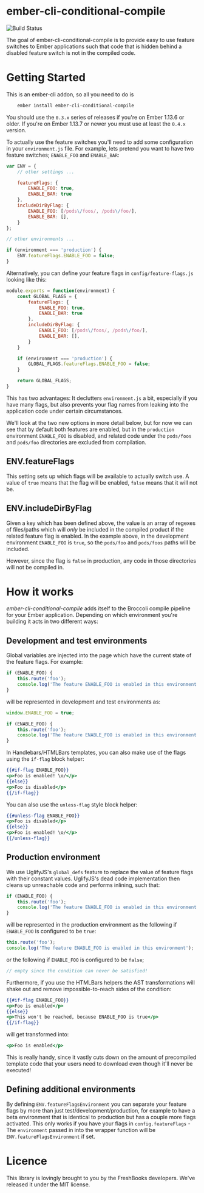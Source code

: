 # ember-cli-conditional-compile

![Build Status](https://github.com/minichate/ember-cli-conditional-compile/actions/workflows/ci.yml/badge.svg)

The goal of ember-cli-conditional-compile is to provide easy to use feature switches to Ember applications such that code that is hidden behind a disabled feature switch is not in the compiled code.

# Getting Started

This is an ember-cli addon, so all you need to do is

```bash
    ember install ember-cli-conditional-compile
```

You should use the `0.3.x` series of releases if you're on Ember 1.13.6 or
older. If you're on Ember 1.13.7 or newer you must use at least the `0.4.x`
version.

To actually use the feature switches you'll need to add some configuration in your `environment.js` file. For example, lets pretend you want to have two feature switches; `ENABLE_FOO` and `ENABLE_BAR`:

```javascript
var ENV = {
    // other settings ...

    featureFlags: {
        ENABLE_FOO: true,
        ENABLE_BAR: true
    },
    includeDirByFlag: {
        ENABLE_FOO: [/pods\/foos/, /pods\/foo/],
        ENABLE_BAR: [],
    }
};

// other environments ...

if (environment === 'production') {
    ENV.featureFlags.ENABLE_FOO = false;
}
```

Alternatively, you can define your feature flags in `config/feature-flags.js` looking like this:

```javascript
module.exports = function(environment) {
    const GLOBAL_FLAGS = {
        featureFlags: {
            ENABLE_FOO: true,
            ENABLE_BAR: true
        },
        includeDirByFlag: {
            ENABLE_FOO: [/pods\/foos/, /pods\/foo/],
            ENABLE_BAR: [],
        }
    }

    if (environment === 'production') {
        GLOBAL_FLAGS.featureFlags.ENABLE_FOO = false;
    }

    return GLOBAL_FLAGS;
}
```

This has two advantages: It declutters `environment.js` a bit, especially if you have many flags, but also prevents your flag names from leaking into the application code under certain circumstances.

We'll look at the two new options in more detail below, but for now we can see that by default both features are enabled, but in the `production` environment `ENABLE_FOO` is disabled, and related code under the `pods/foos` and `pods/foo` directories are excluded from compilation. 

## ENV.featureFlags

This setting sets up which flags will be available to actually switch use. A value of `true` means that the flag will be enabled, `false` means that it will not be.

## ENV.includeDirByFlag

Given a key which has been defined above, the value is an array of regexes of files/paths which will _only_ be included in the compiled product if the related feature flag is enabled. In the example above, in the development environment `ENABLE_FOO` is `true`, so the `pods/foo` and `pods/foos` paths will be included.

However, since the flag is `false` in production, any code in those directories will not be compiled in.

# How it works

*ember-cli-conditional-compile* adds itself to the Broccoli compile pipeline for your Ember application. Depending on which environment you're building it acts in two different ways:

## Development and test environments
  
Global variables are injected into the page which have the current state of the feature flags. For example:

```javascript
if (ENABLE_FOO) {
    this.route('foo');
    console.log('The feature ENABLE_FOO is enabled in this environment');
}
```

will be represented in development and test environments as:

```javascript
window.ENABLE_FOO = true;

if (ENABLE_FOO) {
    this.route('foo');
    console.log('The feature ENABLE_FOO is enabled in this environment');
}
```

In Handlebars/HTMLBars templates, you can also make use of the flags using the `if-flag` block helper:

```hbs
{{#if-flag ENABLE_FOO}}
<p>Foo is enabled! \o/</p>
{{else}}
<p>Foo is disabled</p>
{{/if-flag}}
```

You can also use the `unless-flag` style block helper:

```hbs
{{#unless-flag ENABLE_FOO}}
<p>Foo is disabled</p>
{{else}}
<p>Foo is enabled! \o/</p>
{{/unless-flag}}
```

## Production environment

We use UglifyJS's `global_defs` feature to replace the value of feature flags with their constant values. UglifyJS's dead code implementation then cleans up unreachable code and performs inlining, such that:

```javascript
if (ENABLE_FOO) {
    this.route('foo');
    console.log('The feature ENABLE_FOO is enabled in this environment');
}
```

will be represented in the production environment as the following if `ENABLE_FOO` is configured to be `true`:

```javascript
this.route('foo');
console.log('The feature ENABLE_FOO is enabled in this environment');
```

or the following if `ENABLE_FOO` is configured to be `false`;

```javascript
// empty since the condition can never be satisfied!
```

Furthermore, if you use the HTMLBars helpers the AST transformations will shake
out and remove impossible-to-reach sides of the condition:

```hbs
{{#if-flag ENABLE_FOO}}
<p>Foo is enabled</p>
{{else}}
<p>This won't be reached, because ENABLE_FOO is true</p>
{{/if-flag}}
```

will get transformed into:

```hbs
<p>Foo is enabled</p>
```

This is really handy, since it vastly cuts down on the amount of precompiled
template code that your users need to download even though it'll never be
executed!


## Defining additional environments

By defining `ENV.featureFlagsEnvironment` you can separate your feature flags by more than just test/development/production, for example to have a beta environment that is identical to production but has a couple more flags activated. This only works if you have your flags in `config.featureFlags` - The `environment` passed in into the wrapper function will be `ENV.featureFlagsEnvironment` if set.

# Licence

 This library is lovingly brought to you by the FreshBooks developers. We've released it under the MIT license.
